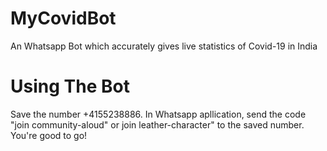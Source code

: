 # MyCovidBot
An Whatsapp Bot which accurately gives live statistics of Covid-19 in India
# Using The Bot
Save the number +4155238886. In Whatsapp apllication, send the code "join community-aloud" or join leather-character" to the saved number. You're good to go!

